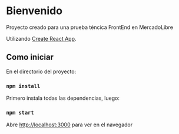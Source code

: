 # Bienvenido

Proyecto creado para una prueba téncica FrontEnd en MercadoLibre

Utilizando [Create React App](https://github.com/facebook/create-react-app).

## Como iniciar

En el directorio del proyecto:

### `npm install`

Primero instala todas las dependencias, luego:

### `npm start`

Abre [http://localhost:3000](http://localhost:3000) para ver en el navegador


